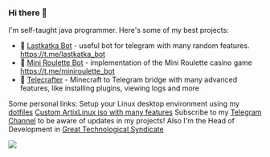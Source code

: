 ### Hi there 👋

I'm self-taught java programmer. Here's some of my best projects:

- 🤖 [Lastkatka Bot](https://github.com/Senderman/lastkatkabot) - useful bot for telegram with many random features. https://t.me/lastkatka_bot
- 🎰 [Mini Roulette Bot](https://github.com/Senderman/mini-roulette-bot) - implementation of the Mini Roulette casino game https://t.me/miniroulette_bot
- 🌻 [Telecrafter](https://github.com/Senderman/telecrafter) - Minecraft to Telegram bridge with many advanced features, like installing plugins, viewing logs and more

Some personal links:
Setup your Linux desktop environment using my [dotfiles](https://github.com/Senderman/dotfiles)
[Custom ArtixLinux iso with many features](https://t.me/srobofactory/62)
Subscribe to my [Telegram Channel](https://t.me/srobofactory) to be aware of updates in my projects!
Also I'm the Head of Development in [Great Technological Syndicate](https://gmf.org.ua/)


<img src="https://github-readme-stats.vercel.app/api?username=Senderman&show_icons=true&count_private=true&theme=tokyonight">
